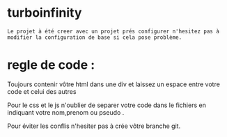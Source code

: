 # turboinfinity

    Le projet à été creer avec un projet prés configurer n'hesitez pas à modifier la configuration de base si cela pose problème.

# regle de code : 

Toujours contenir vôtre html dans une div et laissez un espace entre votre code et celui des autres

Pour le css et le js n'oublier de separer votre code dans le fichiers en indiquant votre nom,prenom ou pseudo .

Pour éviter les conflis n'hesiter pas à crée vôtre branche git.